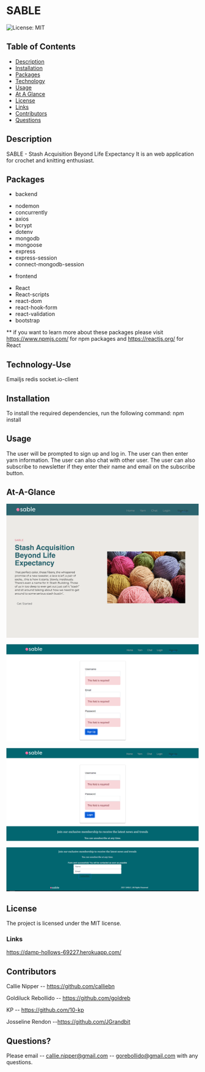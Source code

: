 # SABLE

![License: MIT](https://img.shields.io/badge/License-MIT-yellow.svg)

## Table of Contents

- [Description](#description)
- [Installation](#installation)
- [Packages](#packages)
- [Technology](#Technology-Use)
- [Usage](#usage)
- [At A Glance](#At-A-Glance)
- [License](#license)
- [Links](#links)
- [Contributors](#contributors)
- [Questions](#questions)

## Description

SABLE - Stash Acquisition Beyond Life Expectancy
It is an web application for crochet and knitting enthusiast.

## Packages

- backend

* nodemon
* concurrently
* axios
* bcrypt
* dotenv
* mongodb
* mongoose
* express
* express-session
* connect-mongodb-session

- frontend

* React
* React-scripts
* react-dom
* react-hook-form
* react-validation
* bootstrap

\*\* if you want to learn more about these packages please visit https://www.npmjs.com/ for npm packages and https://reactjs.org/ for React

## Technology-Use

Emailjs
redis
socket.io-client

## Installation

To install the required dependencies, run the following command:
npm install

## Usage

The user will be prompted to sign up and log in.
The user can then enter yarn information.
The user can also chat with other user.
The user can also subscribe to newsletter if they enter their name and email on the subscribe button.

## At-A-Glance

![Screenshot of landing page](images/LandingPage.png)

![Screenshot of Sign up](images/SignUp.PNG)

![Screenshot of Login](images/Login.PNG)

![Screenshot of subscription](images/subscription.PNG)

## License

The project is licensed under the MIT license.

### Links

https://damp-hollows-69227.herokuapp.com/

## Contributors

Callie Nipper -- https://github.com/calliebn

Goldiluck Rebollido -- https://github.com/goldreb

KP -- https://github.com/10-kp

Josseline Rendon --https://github.com/JGrandbit

## Questions?

Please email
-- callie.nipper@gmail.com
-- gorebollido@gmail.com
with any questions.
